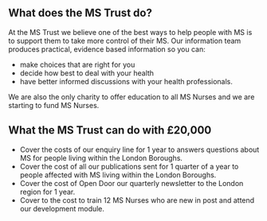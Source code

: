 ## What does the MS Trust do?

At the MS Trust we believe one of the best ways to help people with MS is
to support them to take more control of their MS. Our information team
produces practical, evidence based information so you can:

* make choices that are right for you
* decide how best to deal with your health
* have better informed discussions with your health professionals.

We are also the only charity to offer education to all MS Nurses and we are
starting to fund MS Nurses.

## What the MS Trust can do with £20,000

* Cover the costs of our enquiry line for 1 year to answers questions about
MS for people living within the London Boroughs.
* Cover the cost of all our publications sent for 1 quarter of a year to
people affected with MS living within the London Boroughs.
* Cover the cost of Open Door our quarterly newsletter to the London region
for 1 year.
* Cover to the cost to train 12 MS Nurses who are new in post and attend
our development module.
